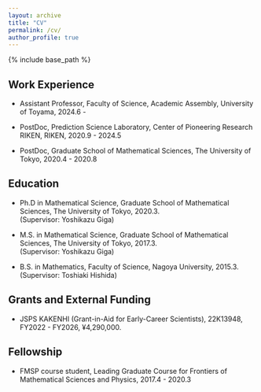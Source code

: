 ```yaml
---
layout: archive
title: "CV"
permalink: /cv/
author_profile: true
---
```


{% include base_path %}

## Work Experience
* Assistant Professor, Faculty of Science, Academic Assembly, University of Toyama, 2024.6 -

* PostDoc, Prediction Science Laboratory, Center of Pioneering Research RIKEN, RIKEN, 2020.9 - 2024.5

* PostDoc, Graduate School of Mathematical Sciences, The University of Tokyo, 2020.4 - 2020.8

## Education
* Ph.D in Mathematical Science, Graduate School of Mathematical Sciences, The University of Tokyo, 2020.3.  
(Supervisor: Yoshikazu Giga)

* M.S. in Mathematical Science, Graduate School of Mathematical Sciences, The University of Tokyo, 2017.3.  
(Supervisor: Yoshikazu Giga)

* B.S. in Mathematics, Faculty of Science, Nagoya University, 2015.3.  
(Supervisor: Toshiaki Hishida)

## Grants and External Funding
* JSPS KAKENHI (Grant-in-Aid for Early-Career Scientists), 22K13948, FY2022 - FY2026, ¥4,290,000.

## Fellowship
* FMSP course student, Leading Graduate Course for Frontiers of Mathematical Sciences and Physics, 2017.4 - 2020.3
<!-- ====== -->
<!-- * Spring 2024: Academic Pages Collaborator -->
<!--   * GitHub University -->
<!--   * Duties include: Updates and improvements to template -->
<!--   * Supervisor: The Users -->

<!-- * Fall 2015: Research Assistant -->
<!--   * GitHub University -->
<!--   * Duties included: Merging pull requests -->
<!--   * Supervisor: Professor Hub -->

<!-- * Summer 2015: Research Assistant -->
<!--   * GitHub University -->
<!--   * Duties included: Tagging issues -->
<!--   * Supervisor: Professor Git -->

<!--## Skills-->
<!-- ====== -->
<!-- * Skill 1 -->
<!-- * Skill 2 -->
<!--   * Sub-skill 2.1 -->
<!--   * Sub-skill 2.2 -->
<!--   * Sub-skill 2.3 -->
<!-- * Skill 3 -->

<!--## Publications-->
<!--[View publications on researchmap](https://researchmap.jp/kenfurukawa/published_papers)-->

<!--## Talks-->
<!--[View talks on researchmap](https://researchmap.jp/kenfurukawa/presentations)-->

<!--## Teaching-->
<!-- ====== -->
<!-- <ul> -->
<!-- {% for post in site.teaching reversed %} -->
<!--   {% include archive-single-cv.html %} -->
<!-- {% endfor %} -->
<!-- </ul> -->

<!--=## Service and Leadership-->
<!-- ====== -->
<!-- * Currently signed in to 43 different Slack teams -->
